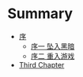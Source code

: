 # Summary

* [序](README.md)
	* [序一 坠入黑暗](chapter1.md)
	* [序二 重入游戏](chapter2.md)
* [Third Chapter](chapter3.md)


